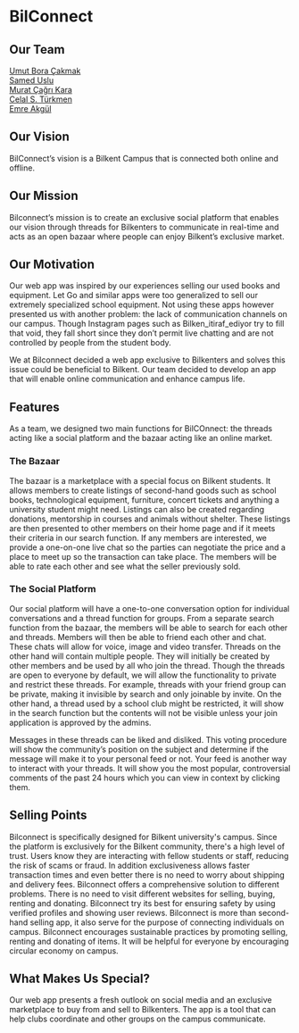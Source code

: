 # BilConnect

## Our Team
[Umut Bora Çakmak](https://github.com/UBoraCakmak)<br>
[Samed Uslu](https://github.com/sameduslu)<br>
[Murat Çağrı Kara](https://github.com/Murat-Cagri)<br>
[Celal S. Türkmen](https://github.com/celaltrk)<br>
[Emre Akgül](https://github.com/Emre-Akgul)<br>

## Our Vision
BilConnect’s vision is a Bilkent Campus that is connected both online and offline.

## Our Mission
Bilconnect’s mission is to create an exclusive social platform that enables our vision through threads for Bilkenters to communicate in real-time and acts as an open bazaar where people can enjoy Bilkent’s exclusive market.

## Our Motivation
Our web app was inspired by our experiences selling our used books and equipment. Let Go and similar apps were too generalized to sell our extremely specialized school equipment. Not using these apps however presented us with another problem: the lack of communication channels on our campus. Though Instagram pages such as Bilken_itiraf_ediyor try to fill that void, they fall short since they don’t permit live chatting and are not controlled by people from the student body.

We at Bilconnect decided a web app exclusive to Bilkenters and solves this issue could be beneficial to Bilkent. Our team decided to develop an app that will enable online communication and enhance campus life.

## Features
As a team, we designed two main functions for BilCOnnect: the threads acting like a social platform and the bazaar acting like an online market.

### The Bazaar
The bazaar is a marketplace with a special focus on Bilkent students. It allows members to create listings of second-hand goods such as school books, technological equipment, furniture, concert tickets and anything a university student might need. Listings can also be created regarding donations, mentorship in courses and animals without shelter. These listings are then presented to other members on their home page and if it meets their criteria in our search function. If any members are interested, we provide a one-on-one live chat so the parties can negotiate the price and a place to meet up so the transaction can take place. The members will be able to rate each other and see what the seller previously sold. 

### The Social Platform
Our social platform will have a one-to-one conversation option for individual conversations and a thread function for groups. From a separate search function from the bazaar, the members will be able to search for each other and threads. Members will then be able to friend each other and chat. These chats will allow for voice, image and video transfer. Threads on the other hand will contain multiple people. They will initially be created by other members and be used by all who join the thread. Though the threads are open to everyone by default, we will allow the functionality to private and restrict these threads. For example, threads with your friend group can be private, making it invisible by search and only joinable by invite. On the other hand, a thread used by a school club might be restricted, it will show in the search function but the contents will not be visible unless your join application is approved by the admins.

Messages in these threads can be liked and disliked. This voting procedure will show the community’s position on the subject and determine if the message will make it to your personal feed or not. Your feed is another way to interact with your threads. It will show you the most popular, controversial comments of the past 24 hours which you can view in context by clicking them. 

## Selling Points
Bilconnect is specifically designed for Bilkent university's campus. Since the platform is exclusively for the Bilkent community, there's a high level of trust. Users know they are interacting with fellow students or staff, reducing the risk of scams or fraud. In addition exclusiveness allows faster transaction times and even better there is no need to worry about shipping and delivery fees. 
Bilconnect offers a comprehensive solution to different problems. There is no need to visit different websites for selling, buying, renting and donating.
Bilconnect try its best for ensuring safety by using verified profiles and showing user reviews.
Bilconnect is more than second-hand selling app, it also serve for the purpose of connecting individuals on campus.
Bilconnect encourages sustainable practices by promoting selling, renting and donating of items. It will be helpful for everyone by encouraging circular economy on campus.

## What Makes Us Special?
Our web app presents a fresh outlook on social media and an exclusive marketplace to buy from and sell to Bilkenters. The app is a tool that can help clubs coordinate and other groups on the campus communicate.
